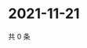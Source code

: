 # 2021-11-21

共 0 条

<!-- BEGIN WEIBO -->
<!-- 最后更新时间 Sun Nov 21 2021 21:19:09 GMT+0800 (China Standard Time) -->

<!-- END WEIBO -->
